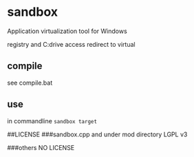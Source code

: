 # sandbox
Application virtualization tool for Windows

registry and C:drive access redirect to virtual

## compile
see compile.bat

## use
in commandline
`sandbox target`

##LICENSE
###sandbox.cpp and under mod directory
LGPL v3

###others
NO LICENSE
